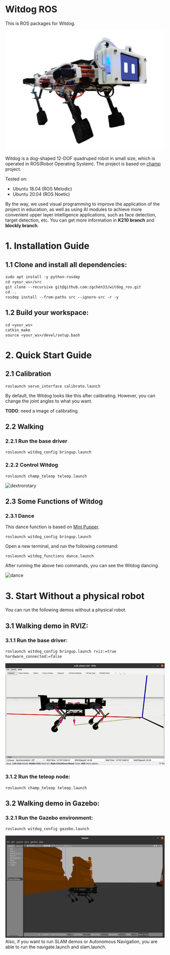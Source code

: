 # Witdog ROS

This is ROS packages for Witdog.

![witdog](https://github.com/zgchen33/witdog_ros/raw/master/images/witdog.png)

Witdog is a dog-shaped 12-DOF quadruped robot in small size, which is operated in ROS(Robot Operating System). The project is based on [champ](https://github.com/chvmp/champ) project.

Tested on:
- Ubuntu 18.04 (ROS Melodic)
- Ubuntu 20.04 (ROS Noetic)

By the way, we used visual programming to improve the application of the project in education, as well as using AI modules to achieve more convenient upper layer intelligence applications, such as face detection, target detection, etc. You can get more information in **K210 branch** and **blockly branch**.
# 1. Installation Guide
## 1.1 Clone and install all dependencies:
    sudo apt install -y python-rosdep
    cd <your_ws>/src
    git clone --recursive git@github.com:zgchen33/witdog_ros.git
    cd ..
    rosdep install --from-paths src --ignore-src -r -y

## 1.2 Build your workspace:
    cd <your_ws>
    catkin_make
    source <your_ws>/devel/setup.bash

# 2. Quick Start Guide

## 2.1 Calibration
    roslaunch servo_interface calibrate.launch
By default, the Witdog looks like this after calibrating. However, you can change the joint angles to what you want.

**TODO**: need a image of calibrating
## 2.2 Walking

### 2.2.1 Run the base driver
    roslaunch witdog_config bringup.launch

### 2.2.2 Control Witdog

    roslaunch champ_teleop teleop.launch
![dextrorotary](https://github.com/zgchen33/witdog_ros/raw/master/images/dextrorotary.gif)

## 2.3 Some Functions of Witdog
### 2.3.1 Dance 
This dance function is based on [Mini Pupper](https://github.com/mangdangroboticsclub/mini_pupper_ros).

    roslaunch witdog_config bringup.launch
Open a new terminal, and run the following command:

    roslaunch witdog_functions dance.launch
After running the above two commands, you can see the Witdog dancing.

![dance](https://github.com/zgchen33/witdog_ros/raw/master/images/dance.gif)
# 3. Start Without a physical robot

You can run the following demos without a physical robot.
## 3.1 Walking demo in RVIZ:

### 3.1.1 Run the base driver:
    roslaunch witdog_config bringup.launch rviz:=true hardware_connected:=false
![witdog_rviz](https://github.com/zgchen33/witdog_ros/raw/master/images/witdog_rviz.png)
### 3.1.2 Run the teleop node:
    roslaunch champ_teleop teleop.launch

## 3.2 Walking demo in Gazebo:

### 3.2.1 Run the Gazebo environment:
    roslaunch witdog_config gazebo.launch 
![witdog_gazebo](https://github.com/zgchen33/witdog_ros/raw/master/images/witdog_gazebo.png)
Also, if you want to run SLAM demos or Autonomous Navigation, you are able to run the navigate.launch and slam.launch.






   

